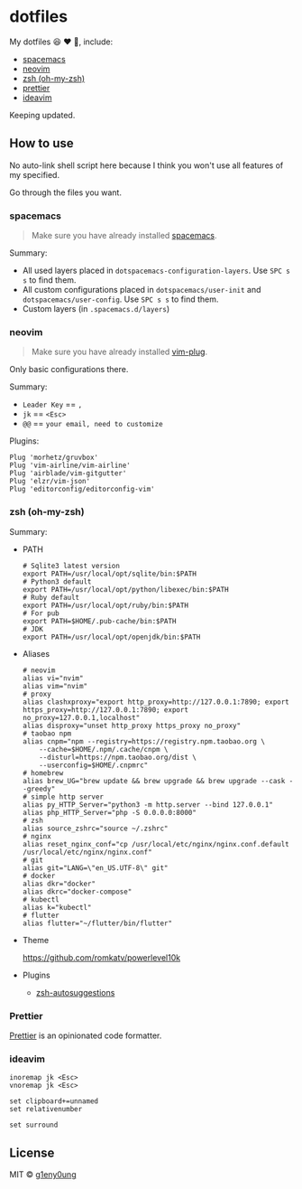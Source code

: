 # dotfiles

My dotfiles :satisfied: :heart: :see_no_evil:, include:

- [spacemacs](#spacemacs)
- [neovim](#neovim)
- [zsh (oh-my-zsh)](#zsh-oh-my-zsh)
- [prettier](#prettier)
- [ideavim](#ideavim)

Keeping updated.

## How to use

No auto-link shell script here because I think you won't use all features of my specified.

Go through the files you want.

### spacemacs

> Make sure you have already installed [spacemacs](http://spacemacs.org/).

Summary:

- All used layers placed in `dotspacemacs-configuration-layers`. Use `SPC s s` to find them.
- All custom configurations placed in `dotspacemacs/user-init` and `dotspacemacs/user-config`. Use `SPC s s` to find them.
- Custom layers (in `.spacemacs.d/layers`)

### neovim

> Make sure you have already installed [vim-plug](https://github.com/junegunn/vim-plug).

Only basic configurations there.

Summary:

- `Leader Key` == `,`
- `jk` == `<Esc>`
- `@@` == `your email, need to customize`

Plugins:

```
Plug 'morhetz/gruvbox'
Plug 'vim-airline/vim-airline'
Plug 'airblade/vim-gitgutter'
Plug 'elzr/vim-json'
Plug 'editorconfig/editorconfig-vim'
```

### zsh (oh-my-zsh)

Summary:

- PATH

  ```shell
  # Sqlite3 latest version
  export PATH=/usr/local/opt/sqlite/bin:$PATH
  # Python3 default
  export PATH=/usr/local/opt/python/libexec/bin:$PATH
  # Ruby default
  export PATH=/usr/local/opt/ruby/bin:$PATH
  # For pub
  export PATH=$HOME/.pub-cache/bin:$PATH
  # JDK
  export PATH=/usr/local/opt/openjdk/bin:$PATH
  ```

- Aliases

  ```shell
  # neovim
  alias vi="nvim"
  alias vim="nvim"
  # proxy
  alias clashxproxy="export http_proxy=http://127.0.0.1:7890; export https_proxy=http://127.0.0.1:7890; export no_proxy=127.0.0.1,localhost"
  alias disproxy="unset http_proxy https_proxy no_proxy"
  # taobao npm
  alias cnpm="npm --registry=https://registry.npm.taobao.org \
      --cache=$HOME/.npm/.cache/cnpm \
      --disturl=https://npm.taobao.org/dist \
      --userconfig=$HOME/.cnpmrc"
  # homebrew
  alias brew_UG="brew update && brew upgrade && brew upgrade --cask --greedy"
  # simple http server
  alias py_HTTP_Server="python3 -m http.server --bind 127.0.0.1"
  alias php_HTTP_Server="php -S 0.0.0.0:8000"
  # zsh
  alias source_zshrc="source ~/.zshrc"
  # nginx
  alias reset_nginx_conf="cp /usr/local/etc/nginx/nginx.conf.default /usr/local/etc/nginx/nginx.conf"
  # git
  alias git="LANG=\"en_US.UTF-8\" git"
  # docker
  alias dkr="docker"
  alias dkrc="docker-compose"
  # kubectl
  alias k="kubectl"
  # flutter
  alias flutter="~/flutter/bin/flutter"
  ```

- Theme

  <https://github.com/romkatv/powerlevel10k>

- Plugins

  - [zsh-autosuggestions](https://github.com/zsh-users/zsh-autosuggestions)

### Prettier

[Prettier](https://prettier.io/) is an opinionated code formatter.

### ideavim

```vimrc
inoremap jk <Esc>
vnoremap jk <Esc>

set clipboard+=unnamed
set relativenumber

set surround
```

## License

MIT &copy; [g1eny0ung](https://github.com/g1eny0ung)
